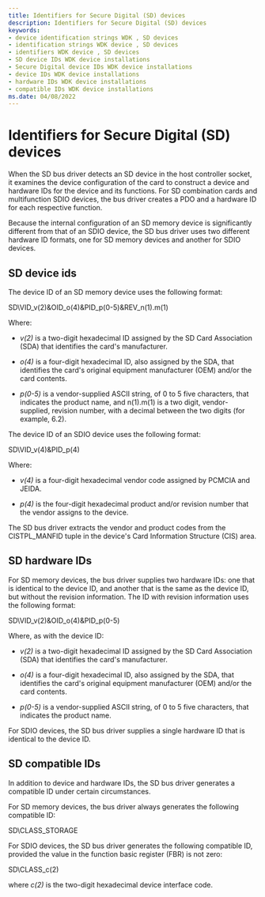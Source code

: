 ```yaml
---
title: Identifiers for Secure Digital (SD) devices
description: Identifiers for Secure Digital (SD) devices
keywords:
- device identification strings WDK , SD devices
- identification strings WDK device , SD devices
- identifiers WDK device , SD devices
- SD device IDs WDK device installations
- Secure Digital device IDs WDK device installations
- device IDs WDK device installations
- hardware IDs WDK device installations
- compatible IDs WDK device installations
ms.date: 04/08/2022
---
```


# Identifiers for Secure Digital (SD) devices

When the SD bus driver detects an SD device in the host controller socket, it examines the device configuration of the card to construct a device and hardware IDs for the device and its functions. For SD combination cards and multifunction SDIO devices, the bus driver creates a PDO and a hardware ID for each respective function.

Because the internal configuration of an SD memory device is significantly different from that of an SDIO device, the SD bus driver uses two different hardware ID formats, one for SD memory devices and another for SDIO devices.

## SD device ids

The device ID of an SD memory device uses the following format:

SD\\VID_v(2)&OID_o(4)&PID_p(0-5)&REV_n(1).m(1)

Where:

- *v(2)* is a two-digit hexadecimal ID assigned by the SD Card Association (SDA) that identifies the card's manufacturer.

- *o(4)* is a four-digit hexadecimal ID, also assigned by the SDA, that identifies the card's original equipment manufacturer (OEM) and/or the card contents.

- *p(0-5)* is a vendor-supplied ASCII string, of 0 to 5 five characters, that indicates the product name, and n(1).m(1) is a two digit, vendor-supplied, revision number, with a decimal between the two digits (for example, 6.2).

The device ID of an SDIO device uses the following format:

SD\\VID_v(4)&PID_p(4)

Where:

- *v(4)* is a four-digit hexadecimal vendor code assigned by PCMCIA and JEIDA.

- *p(4)* is the four-digit hexadecimal product and/or revision number that the vendor assigns to the device.

The SD bus driver extracts the vendor and product codes from the CISTPL_MANFID tuple in the device's Card Information Structure (CIS) area.

## SD hardware IDs

For SD memory devices, the bus driver supplies two hardware IDs: one that is identical to the device ID, and another that is the same as the device ID, but without the revision information. The ID with revision information uses the following format:

SD\\VID_v(2)&OID_o(4)&PID_p(0-5)

Where, as with the device ID:

- *v(2)* is a two-digit hexadecimal ID assigned by the SD Card Association (SDA) that identifies the card's manufacturer.

- *o(4)* is a four-digit hexadecimal ID, also assigned by the SDA, that identifies the card's original equipment manufacturer (OEM) and/or the card contents.

- *p(0-5)* is a vendor-supplied ASCII string, of 0 to 5 five characters, that indicates the product name.

For SDIO devices, the SD bus driver supplies a single hardware ID that is identical to the device ID.

## SD compatible IDs

In addition to device and hardware IDs, the SD bus driver generates a compatible ID under certain circumstances.

For SD memory devices, the bus driver always generates the following compatible ID:

SD\\CLASS_STORAGE

For SDIO devices, the SD bus driver generates the following compatible ID, provided the value in the function basic register (FBR) is not zero:

SD\\CLASS_c(2)

where *c(2)* is the two-digit hexadecimal device interface code.
